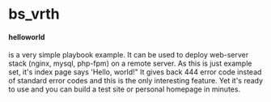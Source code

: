 # bs_vrth

 <h4>helloworld</h4>

 is a very simple playbook example. It can be used to deploy web-server stack (nginx, mysql, php-fpm) on a remote server. As this is just example set, it's index page says 'Hello, world!" It gives back 444 error code instead of standard error codes and this is the only interesting feature. Yet it's ready to use and you can build a test site or personal homepage in minutes.
